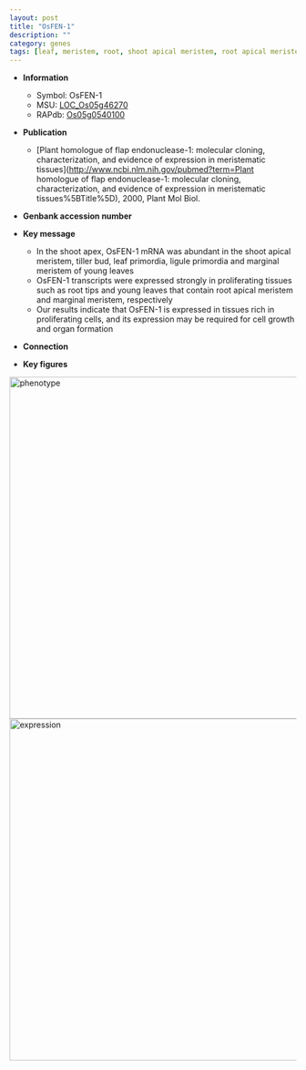 ```yaml
---
layout: post
title: "OsFEN-1"
description: ""
category: genes
tags: [leaf, meristem, root, shoot apical meristem, root apical meristem, shoot, tiller, growth]
---
```


* **Information**  
    + Symbol: OsFEN-1  
    + MSU: [LOC_Os05g46270](http://rice.plantbiology.msu.edu/cgi-bin/ORF_infopage.cgi?orf=LOC_Os05g46270)  
    + RAPdb: [Os05g0540100](http://rapdb.dna.affrc.go.jp/viewer/gbrowse_details/irgsp1?name=Os05g0540100)  

* **Publication**  
    + [Plant homologue of flap endonuclease-1: molecular cloning, characterization, and evidence of expression in meristematic tissues](http://www.ncbi.nlm.nih.gov/pubmed?term=Plant homologue of flap endonuclease-1: molecular cloning, characterization, and evidence of expression in meristematic tissues%5BTitle%5D), 2000, Plant Mol Biol.

* **Genbank accession number**  

* **Key message**  
    + In the shoot apex, OsFEN-1 mRNA was abundant in the shoot apical meristem, tiller bud, leaf primordia, ligule primordia and marginal meristem of young leaves
    + OsFEN-1 transcripts were expressed strongly in proliferating tissues such as root tips and young leaves that contain root apical meristem and marginal meristem, respectively
    + Our results indicate that OsFEN-1 is expressed in tissues rich in proliferating cells, and its expression may be required for cell growth and organ formation

* **Connection**  

* **Key figures**  
<img src="http://ricencode.github.io/images/OsFEN-1.pheno.png" alt="phenotype"  style="width: 600px;"/>

<img src="http://ricencode.github.io/images/OsFEN-1.exp.png" alt="expression"  style="width: 600px;"/>


